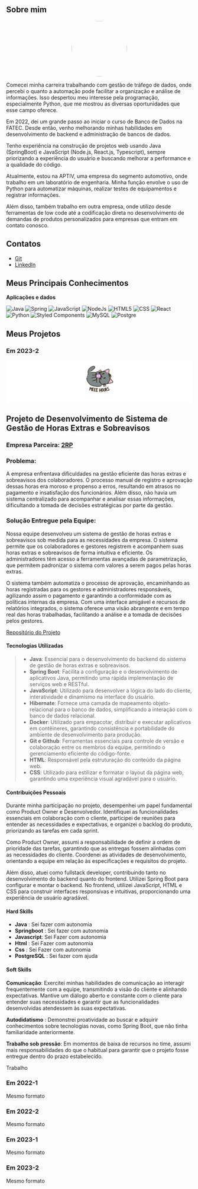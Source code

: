 


<h2>Sobre mim</h2>
<p align="center"><img src="./assets/ImagemPerfil.ge" width="20%" style="border-radius: 50%; width: 150px; height: 150px; display: block; margin: 0 auto;"></p>

Comecei minha carreira trabalhando com gestão de tráfego de dados, onde percebi o quanto a automação pode facilitar a organização e análise de informações. Isso despertou meu interesse pela programação, especialmente Python, que me mostrou as diversas oportunidades que esse campo oferece.

Em 2022, dei um grande passo ao iniciar o curso de Banco de Dados na FATEC. Desde então, venho melhorando minhas habilidades em desenvolvimento de backend e administração de bancos de dados.

Tenho experiência na construção de projetos web usando Java (SpringBoot) e JavaScript (Node.js, React.js, Typescript), sempre priorizando a experiência do usuário e buscando melhorar a performance e a qualidade do código.

Atualmente, estou na APTIV, uma empresa do segmento automotivo, onde trabalho em um laboratório de engenharia. Minha função envolve o uso de Python para automatizar máquinas, realizar testes de equipamentos e registrar informações.

Além disso, também trabalho em outra empresa, onde utilizo desde ferramentas de low code até a codificação direta no desenvolvimento de demandas de produtos personalizados para empresas que entram em contato conosco.

## Contatos
* [Git](https://github.com/laroyprado)
* [LinkedIn](https://www.linkedin.com/in/laroyprado)

## Meus Principais Conhecimentos

**Aplicações e dados**

![Java](https://img.shields.io/badge/Java-ED8B00?style=for-the-badge&logo=java&logoColor=white)
![Spring](https://img.shields.io/badge/Spring-6DB33F?style=for-the-badge&logo=spring&logoColor=white)
![JavaScript](https://img.shields.io/badge/JavaScript-F7DF1E?style=for-the-badge&logo=javascript&logoColor=black)
![NodeJs](https://camo.githubusercontent.com/b0432ab0567d45add9bf155718ab7de57c330cd3acd719374fae0384e95688c2/68747470733a2f2f696d672e736869656c64732e696f2f62616467652f4e6f64652e6a732d3433383533443f7374796c653d666f722d7468652d6261646765266c6f676f3d6e6f64652e6a73266c6f676f436f6c6f723d7768697465)
![HTML5](https://img.shields.io/badge/HTML5-E34F26?style=for-the-badge&logo=html5&logoColor=white)
![CSS](https://img.shields.io/badge/CSS3-1572B6?style=for-the-badge&logo=css3&logoColor=white)
![React](https://img.shields.io/badge/React-20232A?style=for-the-badge&logo=react&logoColor=61DAFB)
![Python](https://img.shields.io/badge/Python-14354C?style=for-the-badge&logo=python&logoColor=white)
![Styled Components](https://img.shields.io/badge/styled--components-DB7093?style=for-the-badge&logo=styled-components&logoColor=white)
![MySQL](https://img.shields.io/badge/MySQL-00000F?style=for-the-badge&logo=mysql&logoColor=white)
![Postgre](https://img.shields.io/badge/PostgreSQL-316192?style=for-the-badge&logo=postgresql&logoColor=white)






## Meus Projetos

### Em 2023-2 
![banner-api-3](./assets/banner-gerenciador-hora-extra.png)

## Projeto de Desenvolvimento de Sistema de Gestão de Horas Extras e Sobreavisos

### Empresa Parceira: [2RP](https://2rpnet.com.br/)

### Problema:
A empresa enfrentava dificuldades na gestão eficiente das horas extras e sobreavisos dos colaboradores. O processo manual de registro e aprovação dessas horas era moroso e propenso a erros, resultando em atrasos no pagamento e insatisfação dos funcionários. Além disso, não havia um sistema centralizado para acompanhar e analisar essas informações, dificultando a tomada de decisões estratégicas por parte da gestão.

### Solução Entregue pela Equipe:
Nossa equipe desenvolveu um sistema de gestão de horas extras e sobreavisos sob medida para as necessidades da empresa. O sistema permite que os colaboradores e gestores registrem e acompanhem suas horas extras e sobreavisos de forma intuitiva e eficiente. Os administradores têm acesso a ferramentas avançadas de parametrização, que permitem padronizar o sistema com valores a serem pagos pelas horas extras.

O sistema também automatiza o processo de aprovação, encaminhando as horas registradas para os gestores e administradores responsáveis, agilizando assim o pagamento e garantindo a conformidade com as políticas internas da empresa. Com uma interface amigável e recursos de relatórios integrados, o sistema oferece uma visão abrangente e em tempo real das horas trabalhadas, facilitando a análise e a tomada de decisões pelos gestores.

[Repositório do Projeto ](https://github.com/codecatss/API-BD3)

#### Tecnologias Utilizadas
> 
> 
> - **Java**: Essencial para o desenvolvimento do backend do sistema de gestão de horas extras e sobreavisos.
> - **Spring Boot**: Facilita a configuração e o desenvolvimento de aplicativos Java, permitindo uma rápida implementação de serviços web e RESTful.
> - **JavaScript**: Utilizado para desenvolver a lógica do lado do cliente, interatividade e dinamismo na interface do usuário.
> - **Hibernate**: Fornece uma camada de mapeamento objeto-relacional para o banco de dados, simplificando a interação com o banco de dados relacional.
> - **Docker**: Utilizado para empacotar, distribuir e executar aplicativos em contêineres, garantindo consistência e portabilidade do ambiente de desenvolvimento para produção.
> - **Git e Github**: Ferramentas essenciais para controle de versão e colaboração entre os membros da equipe, permitindo o gerenciamento eficiente do código-fonte.
> - **HTML**: Responsável pela estruturação do conteúdo da página web.
> - **CSS**: Utilizado para estilizar e formatar o layout da página web, garantindo uma experiência visual agradável para o usuário.


#### Contribuições Pessoais
Durante minha participação no projeto, desempenhei um papel fundamental como Product Owner e Desenvolvedor. Identifiquei as funcionalidades essenciais em colaboração com o cliente, participei de reuniões para entender as necessidades e expectativas, e organizei o backlog do produto, priorizando as tarefas em cada sprint.

Como Product Owner, assumi a responsabilidade de definir a ordem de prioridade das tarefas, garantindo que as entregas fossem alinhadas com as necessidades do cliente. Coordenei as atividades de desenvolvimento, orientando a equipe em relação às especificações e requisitos do projeto.

Além disso, atuei como fullstack developer, contribuindo tanto no desenvolvimento do backend quanto do frontend. Utilizei Spring Boot para configurar e montar o backend. No frontend, utilizei JavaScript, HTML e CSS para construir interfaces responsivas e intuitivas, proporcionando uma experiência de usuário agradável.

#### Hard Skills

- **Java** : Sei fazer com autonomia
- **Springboot** : Sei fazer com autonomia
- **Javascript**: Sei Fazer com autonomia
- **Html** : Sei Fazer com autonomia
- **Css** : Sei Fazer com autonomia
- **PostgreSQL** : Sei fazer com ajuda

#### Soft Skills

**Comunicação**: Exercitei minhas habilidades de comunicação ao interagir frequentemente com a equipe, transmitindo a visão do cliente e alinhando expectativas. Mantive um diálogo aberto e constante com o cliente para entender suas necessidades e garantir que as funcionalidades desenvolvidas atendessem às suas expectativas.

**Autodidatismo** : Demonstrei proatividade ao buscar e adquirir conhecimentos sobre tecnologias novas, como Spring Boot, que não tinha familiaridade anteriormente. 

**Trabalho sob pressão**: Em momentos de baixa de recursos no time, assumi mais responsabilidades do que o habitual para garantir que o projeto fosse entregue dentro do prazo estabelecido. 

Trabalho 



### Em 2022-1
Mesmo formato

### Em 2022-2
Mesmo formato

### Em 2023-1
Mesmo formato

### Em 2023-2
Mesmo formato






